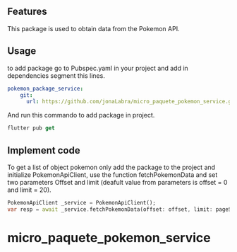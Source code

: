 <!--
This README describes the package. If you publish this package to pub.dev,
this README's contents appear on the landing page for your package.

For information about how to write a good package README, see the guide for
[writing package pages](https://dart.dev/tools/pub/writing-package-pages).

For general information about developing packages, see the Dart guide for
[creating packages](https://dart.dev/guides/libraries/create-packages)
and the Flutter guide for
[developing packages and plugins](https://flutter.dev/to/develop-packages).
-->

## Features

This package is used to obtain data from the Pokemon API.

## Usage

to add package go to Pubspec.yaml in your project and add in dependencies segment this lines.

```yaml
pokemon_package_service:
    git:
      url: https://github.com/jonaLabra/micro_paquete_pokemon_service.git
```

And run this commando to add package in project.

```dart
flutter pub get
```

## Implement code

To get a list of object pokemon only add the package to the project and initialize PokemonApiClient, use the function fetchPokemonData and set two parameters Offset and limit (deafult value from parameters is offset = 0 and limit = 20).

```dart
PokemonApiClient _service = PokemonApiClient();
var resp = await _service.fetchPokemonData(offset: offset, limit: pageSize);
```


# micro_paquete_pokemon_service

